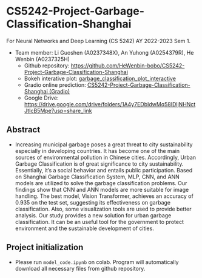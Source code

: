 # CS5242-Project-Garbage-Classification-Shanghai
For Neural Networks and Deep Learning (CS 5242) AY 2022-2023 Sem 1.
* Team member: Li Guoshen (A0237348X), An Yuhong (A0254379R), He Wenbin (A0237325H)
    * Github repository: https://github.com/HeWenbin-bobo/CS5242-Project-Garbage-Classification-Shanghai
    * Bokeh interative plot: [garbage_classification_plot_interactive](https://hewenbin-bobo.github.io/garbage_classification_plot_interactive.html)
    * Gradio online prediction: [CS5242-Project-Garbage-Classification-Shanghai (Gradio)](https://huggingface.co/spaces/wenbin1996/CS5242-Project-Garbage-Classification-Shanghai)
    * Google Drive: https://drive.google.com/drive/folders/1A4y7EDbIdwMq58IDljNHNctJtIcB5Mpe?usp=share_link

## Abstract
* Increasing municipal garbage poses a great threat to city sustainability especially in developing countries. It has become one of the main sources of environmental pollution in Chinese cities. Accordingly, Urban Garbage Classification is of great significance to city sustainability. Essentially, it’s a social behavior and entails public participation. Based on Shanghai Garbage Classification System, MLP, CNN, and ANN models are utilized to solve the garbage classification problems. Our findings show that CNN and ANN models are more suitable for image handling. The best model, Vision Transformer, achieves an accuracy of 0.935 on the test set, suggesting its effectiveness on garbage classification. Also, some visualization tools are used to provide better analysis. Our study provides a new solution for urban garbage classification. It can be an useful tool for the government to protect environment and the sustainable development of cities.

## Project initialization
* Please run `model_code.ipynb` on colab. Program will automatically download all necessary files from github repository.